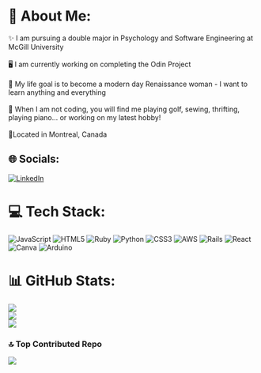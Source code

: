 # 💫 About Me:
✨ I am pursuing a double major in Psychology and Software Engineering at McGill University <br><br>🖥️ I am currently working on completing the Odin Project<br><br>🚀 My life goal is to become a modern day Renaissance woman - I want to learn anything and everything<br><br>🌈 When I am not coding, you will find me playing golf, sewing, thrifting, playing piano... or working on my latest hobby!<br><br>📍Located in Montreal, Canada


## 🌐 Socials:
[![LinkedIn](https://img.shields.io/badge/LinkedIn-%230077B5.svg?logo=linkedin&logoColor=white)](https://linkedin.com/in/www.linkedin.com/in/sarahlenagrogg) 

# 💻 Tech Stack:
![JavaScript](https://img.shields.io/badge/javascript-%23323330.svg?style=for-the-badge&logo=javascript&logoColor=%23F7DF1E) ![HTML5](https://img.shields.io/badge/html5-%23E34F26.svg?style=for-the-badge&logo=html5&logoColor=white) ![Ruby](https://img.shields.io/badge/ruby-%23CC342D.svg?style=for-the-badge&logo=ruby&logoColor=white) ![Python](https://img.shields.io/badge/python-3670A0?style=for-the-badge&logo=python&logoColor=ffdd54) ![CSS3](https://img.shields.io/badge/css3-%231572B6.svg?style=for-the-badge&logo=css3&logoColor=white) ![AWS](https://img.shields.io/badge/AWS-%23FF9900.svg?style=for-the-badge&logo=amazon-aws&logoColor=white) ![Rails](https://img.shields.io/badge/rails-%23CC0000.svg?style=for-the-badge&logo=ruby-on-rails&logoColor=white) ![React](https://img.shields.io/badge/react-%2320232a.svg?style=for-the-badge&logo=react&logoColor=%2361DAFB) ![Canva](https://img.shields.io/badge/Canva-%2300C4CC.svg?style=for-the-badge&logo=Canva&logoColor=white) ![Arduino](https://img.shields.io/badge/-Arduino-00979D?style=for-the-badge&logo=Arduino&logoColor=white)
# 📊 GitHub Stats:
![](https://github-readme-stats.vercel.app/api?username=sarah-lena-grogg&theme=react&hide_border=false&include_all_commits=true&count_private=false)<br/>
![](https://github-readme-streak-stats.herokuapp.com/?user=sarah-lena-grogg&theme=react&hide_border=false)<br/>
![](https://github-readme-stats.vercel.app/api/top-langs/?username=sarah-lena-grogg&theme=react&hide_border=false&include_all_commits=true&count_private=false&layout=compact)

### 🔝 Top Contributed Repo
![](https://github-contributor-stats.vercel.app/api?username=sarah-lena-grogg&limit=5&theme=algolia&combine_all_yearly_contributions=true)



